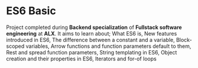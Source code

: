 # ES6 Basic

Project completed during **Backend specialization** of **Fullstack software engineering** at **ALX**. It aims to learn about; What ES6 is, New features introduced in ES6, The difference between a constant and a variable, Block-scoped variables, Arrow functions and function parameters default to them, Rest and spread function parameters, String templating in ES6, Object creation and their properties in ES6, Iterators and for-of loops
